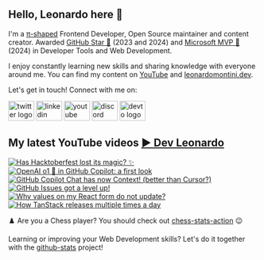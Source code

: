 ## Hello, Leonardo here 👋

I'm a [π-shaped](https://youtu.be/Dje_jaiMnYg) Frontend Developer, Open Source maintainer and content creator. Awarded [GitHub Star 🌟](https://stars.github.com/profiles/Balastrong/) (2023 and 2024) and [Microsoft MVP 🔷](https://mvp.microsoft.com/en-US/mvp/profile/51d820c5-949f-4961-aec5-09e34035cb24) (2024) in Developer Tools and Web Development.

I enjoy constantly learning new skills and sharing knowledge with everyone around me. You can find my content on [YouTube](https://www.youtube.com/c/DevLeonardo?sub_confirmation=1) and [leonardomontini.dev](https://leonardomontini.dev).

Let's get in touch! Connect with me on:

<div align="left">
  <a href="https://twitter.com/Balastrong" target="_blank"><img src="https://raw.githubusercontent.com/maurodesouza/profile-readme-generator/master/src/assets/icons/social/twitter/default.svg" width="52" height="40" alt="twitter logo" /></a>
  <a href="https://www.linkedin.com/in/leonardo-montini/" target="_blank"><img src="https://raw.githubusercontent.com/maurodesouza/profile-readme-generator/master/src/assets/icons/social/linkedin/default.svg" width="52" height="40" alt="linkedin logo" /></a>
  <a href="https://www.youtube.com/c/DevLeonardo?sub_confirmation=1" target="_blank"><img src="https://raw.githubusercontent.com/maurodesouza/profile-readme-generator/master/src/assets/icons/social/youtube/default.svg" width="52" height="40" alt="youtube logo" /></a>
  <a href="https://discord.gg/bqwyEa6We6" target="_blank"><img src="https://raw.githubusercontent.com/maurodesouza/profile-readme-generator/master/src/assets/icons/social/discord/default.svg" width="52" height="40" alt="discord logo" /></a>
  <a href="https://dev.to/balastrong" target="_blank"><img src="https://raw.githubusercontent.com/maurodesouza/profile-readme-generator/master/src/assets/icons/social/devto/default.svg" width="52" height="40" alt="devto logo" /></a>
</div>

## My latest YouTube videos [▶️ Dev Leonardo](https://www.youtube.com/@DevLeonardo?sub_confirmation=1)

<!-- BEGIN YOUTUBE-CARDS -->
[![Has Hacktoberfest lost its magic? ✨](https://ytcards.demolab.com/?id=wx_-yFIK-Os&title=Has+Hacktoberfest+lost+its+magic%3F+%E2%9C%A8&lang=en&timestamp=1727170229&background_color=%230d1117&title_color=%23ffffff&stats_color=%23dedede&max_title_lines=1&width=250&border_radius=5&duration=531 "Has Hacktoberfest lost its magic? ✨")](https://www.youtube.com/watch?v=wx_-yFIK-Os)
[![OpenAI o1 🍓 in GitHub Copilot: a first look](https://ytcards.demolab.com/?id=LTNtYEyy62I&title=OpenAI+o1+%F0%9F%8D%93+in+GitHub+Copilot%3A+a+first+look&lang=en&timestamp=1727108089&background_color=%230d1117&title_color=%23ffffff&stats_color=%23dedede&max_title_lines=1&width=250&border_radius=5&duration=319 "OpenAI o1 🍓 in GitHub Copilot: a first look")](https://www.youtube.com/watch?v=LTNtYEyy62I)
[![GitHub Copilot Chat has now Context! (better than Cursor?)](https://ytcards.demolab.com/?id=y_dfDUuaQD4&title=GitHub+Copilot+Chat+has+now+Context%21+%28better+than+Cursor%3F%29&lang=en&timestamp=1726556255&background_color=%230d1117&title_color=%23ffffff&stats_color=%23dedede&max_title_lines=1&width=250&border_radius=5&duration=481 "GitHub Copilot Chat has now Context! (better than Cursor?)")](https://www.youtube.com/watch?v=y_dfDUuaQD4)
[![GitHub Issues got a level up!](https://ytcards.demolab.com/?id=CaIxDpLflnI&title=GitHub+Issues+got+a+level+up%21&lang=en&timestamp=1725447623&background_color=%230d1117&title_color=%23ffffff&stats_color=%23dedede&max_title_lines=1&width=250&border_radius=5&duration=357 "GitHub Issues got a level up!")](https://www.youtube.com/watch?v=CaIxDpLflnI)
[![Why values on my React form do not update?](https://ytcards.demolab.com/?id=UXRZvNCnE-s&title=Why+values+on+my+React+form+do+not+update%3F&lang=en&timestamp=1724756433&background_color=%230d1117&title_color=%23ffffff&stats_color=%23dedede&max_title_lines=1&width=250&border_radius=5&duration=266 "Why values on my React form do not update?")](https://www.youtube.com/watch?v=UXRZvNCnE-s)
[![How TanStack releases multiple times a day](https://ytcards.demolab.com/?id=ILa_5QVJocA&title=How+TanStack+releases+multiple+times+a+day&lang=en&timestamp=1724238015&background_color=%230d1117&title_color=%23ffffff&stats_color=%23dedede&max_title_lines=1&width=250&border_radius=5&duration=409 "How TanStack releases multiple times a day")](https://www.youtube.com/watch?v=ILa_5QVJocA)
<!-- END YOUTUBE-CARDS -->

♟️ Are you a Chess player? You should check out [chess-stats-action](https://github.com/Balastrong/chess-stats-action) 😉

Learning or improving your Web Development skills? Let's do it together with the [github-stats](https://github.com/Balastrong/github-stats) project!
